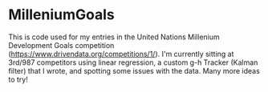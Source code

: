 # MilleniumGoals

This is code used for my entries in the United Nations Millenium Development Goals
competition (https://www.drivendata.org/competitions/1/).  I'm currently sitting
at 3rd/987 competitors using linear regression, a custom g-h Tracker (Kalman filter)
that I wrote, and spotting some issues with the data.  Many more ideas to try!

